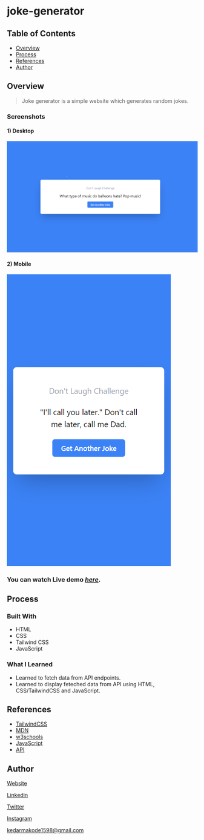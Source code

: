 # joke-generator

## Table of Contents
* [Overview](#overview)
* [Process](#process)
* [References](#references)
* [Author](#author)

## Overview
> Joke generator is a simple website which generates random jokes.

### Screenshots
#### 1) Desktop
![Example screenshot](./assets/ss.png)

#### 2) Mobile  
![Example screenshot](./assets/mobile-1.png)


### You can watch Live demo [_here_](https://joke-generator-two.vercel.app/).

## Process

### Built With
- HTML
- CSS
- Tailwind CSS
- JavaScript

### What I Learned
- Learned to fetch data from API endpoints.
- Learned to display feteched data from API using HTML, CSS/TailwindCSS and JavaScript.

## References
- [TailwindCSS](https://tailwindcss.com/)
- [MDN](https://developer.mozilla.org/en-US/)
- [w3schools](https://www.w3schools.com/)
- [JavaScript](https://javascript.info/)
- [API](https://icanhazdadjoke.com/api)

## Author

[Website](https://kedarmakode.com/)

[Linkedin](https://www.linkedin.com/in/kedar-makode-9833321ab)

[Twitter](https://twitter.com/Kedar__98)

[Instagram]()

kedarmakode1598@gmail.com
